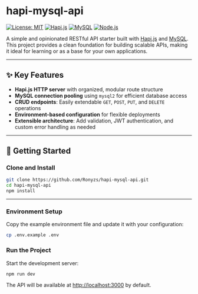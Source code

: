 # hapi-mysql-api

[![License: MIT](https://img.shields.io/badge/License-MIT-yellow.svg)](LICENSE)
[![Hapi.js](https://img.shields.io/badge/Hapi.js-Server-orange?logo=hapi)](https://hapi.dev/)
[![MySQL](https://img.shields.io/badge/MySQL-Database-blue?logo=mysql)](https://www.mysql.com/)
[![Node.js](https://img.shields.io/badge/Node.js-JS-green?logo=node.js)](https://nodejs.org/)

A simple and opinionated RESTful API starter built with [Hapi.js](https://hapi.dev/) and [MySQL](https://www.mysql.com/). This project provides a clean foundation for building scalable APIs, making it ideal for learning or as a base for your own applications.

---

## ✨ Key Features

- **Hapi.js HTTP server** with organized, modular route structure
- **MySQL connection pooling** using `mysql2` for efficient database access
- **CRUD endpoints**: Easily extendable `GET`, `POST`, `PUT`, and `DELETE` operations
- **Environment-based configuration** for flexible deployments
- **Extensible architecture**: Add validation, JWT authentication, and custom error handling as needed

---

## 🚀 Getting Started

### Clone and Install

```bash
git clone https://github.com/Ronyzs/hapi-mysql-api.git
cd hapi-mysql-api
npm install
```

---

### Environment Setup

Copy the example environment file and update it with your configuration:

```bash
cp .env.example .env
```

### Run the Project

Start the development server:

```bash
npm run dev
```

The API will be available at [http://localhost:3000](http://localhost:3000) by default.
